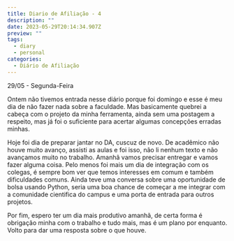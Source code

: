 ```yaml
---
title: Diario de Afiliação - 4
description: ""
date: 2023-05-29T20:14:34.907Z
preview: ""
tags:
  - diary
  - personal
categories:
  - Diário de Afiliação
---
```

29/05 - Segunda-Feira

Ontem não tivemos entrada nesse diário porque foi domingo e esse é meu dia de não fazer nada sobre a faculdade. Mas basicamente quebrei a cabeça com o projeto da minha ferramenta, ainda sem uma postagem a respeito, mas já foi o suficiente para acertar algumas concepções erradas minhas.

Hoje foi dia de preparar jantar no DA, cuscuz de novo. De acadêmico não houve muito avanço, assisti as aulas e foi isso, não li nenhum texto e não avançamos muito no trabalho. Amanhã vamos precisar entregar e vamos fazer alguma coisa. Pelo menos foi mais um dia de integração com os colegas, é sempre bom ver que temos interesses em comum e também dificuldades comuns. Ainda teve uma conversa sobre uma oportunidade de bolsa usando Python, seria uma boa chance de começar a me integrar com a comunidade cientifica do campus e uma porta de entrada para outros projetos.

Por fim, espero ter um dia mais produtivo amanhã, de certa forma é obrigação minha com o trabalho e tudo mais, mas é um plano por enquanto. Volto para dar uma resposta sobre o que houve.